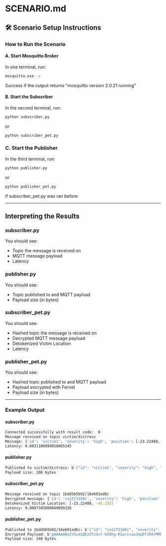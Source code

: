 # SCENARIO.md

## 🛠️ Scenario Setup Instructions

### How to Run the Scenario
#### A. Start Mosquitto Broker
In one terminal, run:
```bash
mosquitto.exe -v
```
Success if the output returns "mosquitto version 2.0.21 running"

#### B. Start the Subscriber
In the second terminal, run:
```bash
python subscriber.py
```

or

```bash
python subscriber_pet.py
```

### C. Start the Publisher
In the third terminal, run:
```bash
python publisher.py
```
or
```bash
python publisher_pet.py
```
if subscriber_pet.py was ran before

---

## Interpreting the Results
### subscriber.py
You should see:
- Topic the message is received on
- MQTT message payload
- Latency

### publisher.py
You should see:
- Topic published to and MQTT payload
- Payload size (in bytes)

### subscriber_pet.py
You should see:
- Hashed topic the message is received on
- Decrypted MQTT message payload
- Detokenized Victim Location
- Latency

### publisher_pet.py
You should see:
- Hashed topic published to and MQTT payload
- Payload encrypted with Fernet
- Payload size (in bytes)

---

### Example Output
#### subscriber.py
```bash
Connected successfully with result code:  0
Message received on topic victim/distress
Message: {'id': 'victim1', 'severity': 'high', 'position': [-23.22488, -45.232], 'timestamp': 169903.0767261}
Latency: 0.0031106999958865345
```
#### publisher.py
```bash
Published to victim/distress: b'{"id": "victim1", "severity": "high", "position": [-23.22488, -45.232], "timestamp": 169903.0767261}'
Payload size: 100 bytes
```
#### subscriber_pet.py
```bash
Message received on topic 1bdd5b5b92/16e601ed6c
Decrypted message: {'id': 'ca12f31b8c', 'severity': 'high', 'position': '014e572462068381ee6a7b291e2b9aab', 'timestamp': 163255.7220207}
Detokenized Victim Location: [-23.22488, -45.232]
Latency: 0.0007345000049099326
```
#### publisher_pet.py
```bash
Published to 1bdd5b5b92/16e601ed6c: b'{"id": "ca12f31b8c", "severity": "high", "position": "e6311f547951b6df69c40ba00725310a", "timestamp": 163215.708769}'
Encrypted Payload: b'gAAAAABoIVSLm1QEzXTzdvf-6X8hg-RIwricaa3mpDfJRArMMRWTZ9eZcqJPDO2dvwDbwy5S814wz3wE_V1nC9YlOMJ81aNeX00nIqbXQ2dnLAVA7-sE4NrzjqqZ9gcwo9cx7znIqNUYviSB8k9OeoBRbaGFRebGAkNbs7nnaE27kiyryU1729ewA7jOZC3uh3XuzpCzL25HROiC-EGtYo8FfG3RU_HYSAocjuGUGCeeZhVqzMI_9fE='
Payload size: 248 bytes
```
